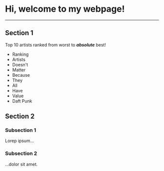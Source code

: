 # Hi, welcome to my webpage!
-------------

## Section 1

Top 10 artists ranked from worst to _**absolute**_ best!

* Ranking
* Artists
* Doesn't 
* Matter 
* Because
* They
* All
* Have
* Value
* Daft Punk 

## Section 2 

### Subsection 1 

Lorep ipsum...

### Subsection 2 

...dolor sit amet.
